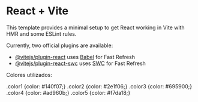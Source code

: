 # React + Vite

This template provides a minimal setup to get React working in Vite with HMR and some ESLint rules.

Currently, two official plugins are available:

- [@vitejs/plugin-react](https://github.com/vitejs/vite-plugin-react/blob/main/packages/plugin-react/README.md) uses [Babel](https://babeljs.io/) for Fast Refresh
- [@vitejs/plugin-react-swc](https://github.com/vitejs/vite-plugin-react-swc) uses [SWC](https://swc.rs/) for Fast Refresh

Colores utilizados:

.color1 {color: #140f07;}
.color2 {color: #2e1f06;}
.color3 {color: #695900;}
.color4 {color: #ad960b;}
.color5 {color: #f7da18;}
